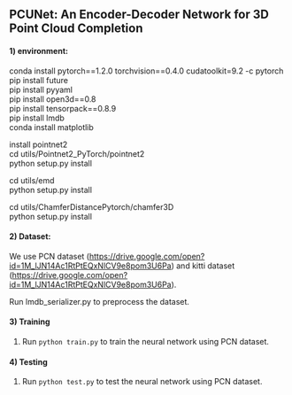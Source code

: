 ## PCUNet: An Encoder-Decoder Network for 3D Point Cloud Completion

#### 1) environment:  
conda install pytorch==1.2.0 torchvision==0.4.0 cudatoolkit=9.2 -c pytorch  
pip install future  
pip install pyyaml  
pip install open3d==0.8  
pip install tensorpack==0.8.9  
pip install lmdb   
conda install matplotlib  

install pointnet2  
cd utils/Pointnet2_PyTorch/pointnet2  
python setup.py install  

cd utils/emd   
python setup.py install   

cd utils/ChamferDistancePytorch/chamfer3D  
python setup.py install 

#### 2) Dataset: 
We use PCN dataset (https://drive.google.com/open?id=1M_lJN14Ac1RtPtEQxNlCV9e8pom3U6Pa) and kitti dataset 
(https://drive.google.com/open?id=1M_lJN14Ac1RtPtEQxNlCV9e8pom3U6Pa). 

Run lmdb_serializer.py to preprocess the dataset.

#### 3) Training
1. Run `python train.py` to train the neural network using PCN dataset.
 

#### 4) Testing
1. Run `python test.py` to test the neural network using PCN dataset.




